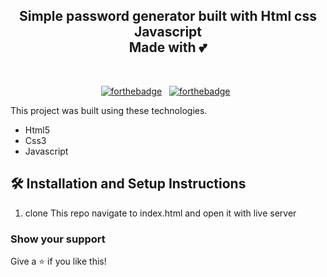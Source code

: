 <h2 align="center">
  Simple password generator built with Html css Javascript <br/>
  Made with 💕
</h2>
<div align="center">
</div>

<br/>

<center>

[![forthebadge](https://forthebadge.com/images/badges/built-with-love.svg)](https://forthebadge.com) &nbsp;
[![forthebadge](https://forthebadge.com/images/badges/open-source.svg)](https://forthebadge.com) &nbsp;

</center>


This project was built using these technologies.

- Html5
- Css3
- Javascript



## 🛠 Installation and Setup Instructions

1. clone This repo navigate to index.html and open it with live server 
### Show your support

Give a ⭐ if you like this!
